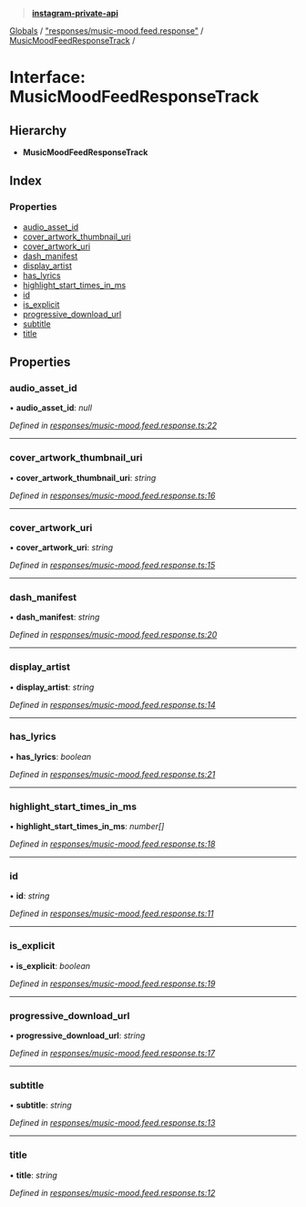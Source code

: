 > **[instagram-private-api](../README.md)**

[Globals](../README.md) / ["responses/music-mood.feed.response"](../modules/_responses_music_mood_feed_response_.md) / [MusicMoodFeedResponseTrack](_responses_music_mood_feed_response_.musicmoodfeedresponsetrack.md) /

# Interface: MusicMoodFeedResponseTrack

## Hierarchy

* **MusicMoodFeedResponseTrack**

## Index

### Properties

* [audio_asset_id](_responses_music_mood_feed_response_.musicmoodfeedresponsetrack.md#audio_asset_id)
* [cover_artwork_thumbnail_uri](_responses_music_mood_feed_response_.musicmoodfeedresponsetrack.md#cover_artwork_thumbnail_uri)
* [cover_artwork_uri](_responses_music_mood_feed_response_.musicmoodfeedresponsetrack.md#cover_artwork_uri)
* [dash_manifest](_responses_music_mood_feed_response_.musicmoodfeedresponsetrack.md#dash_manifest)
* [display_artist](_responses_music_mood_feed_response_.musicmoodfeedresponsetrack.md#display_artist)
* [has_lyrics](_responses_music_mood_feed_response_.musicmoodfeedresponsetrack.md#has_lyrics)
* [highlight_start_times_in_ms](_responses_music_mood_feed_response_.musicmoodfeedresponsetrack.md#highlight_start_times_in_ms)
* [id](_responses_music_mood_feed_response_.musicmoodfeedresponsetrack.md#id)
* [is_explicit](_responses_music_mood_feed_response_.musicmoodfeedresponsetrack.md#is_explicit)
* [progressive_download_url](_responses_music_mood_feed_response_.musicmoodfeedresponsetrack.md#progressive_download_url)
* [subtitle](_responses_music_mood_feed_response_.musicmoodfeedresponsetrack.md#subtitle)
* [title](_responses_music_mood_feed_response_.musicmoodfeedresponsetrack.md#title)

## Properties

###  audio_asset_id

• **audio_asset_id**: *null*

*Defined in [responses/music-mood.feed.response.ts:22](https://github.com/dilame/instagram-private-api/blob/173bc62/src/responses/music-mood.feed.response.ts#L22)*

___

###  cover_artwork_thumbnail_uri

• **cover_artwork_thumbnail_uri**: *string*

*Defined in [responses/music-mood.feed.response.ts:16](https://github.com/dilame/instagram-private-api/blob/173bc62/src/responses/music-mood.feed.response.ts#L16)*

___

###  cover_artwork_uri

• **cover_artwork_uri**: *string*

*Defined in [responses/music-mood.feed.response.ts:15](https://github.com/dilame/instagram-private-api/blob/173bc62/src/responses/music-mood.feed.response.ts#L15)*

___

###  dash_manifest

• **dash_manifest**: *string*

*Defined in [responses/music-mood.feed.response.ts:20](https://github.com/dilame/instagram-private-api/blob/173bc62/src/responses/music-mood.feed.response.ts#L20)*

___

###  display_artist

• **display_artist**: *string*

*Defined in [responses/music-mood.feed.response.ts:14](https://github.com/dilame/instagram-private-api/blob/173bc62/src/responses/music-mood.feed.response.ts#L14)*

___

###  has_lyrics

• **has_lyrics**: *boolean*

*Defined in [responses/music-mood.feed.response.ts:21](https://github.com/dilame/instagram-private-api/blob/173bc62/src/responses/music-mood.feed.response.ts#L21)*

___

###  highlight_start_times_in_ms

• **highlight_start_times_in_ms**: *number[]*

*Defined in [responses/music-mood.feed.response.ts:18](https://github.com/dilame/instagram-private-api/blob/173bc62/src/responses/music-mood.feed.response.ts#L18)*

___

###  id

• **id**: *string*

*Defined in [responses/music-mood.feed.response.ts:11](https://github.com/dilame/instagram-private-api/blob/173bc62/src/responses/music-mood.feed.response.ts#L11)*

___

###  is_explicit

• **is_explicit**: *boolean*

*Defined in [responses/music-mood.feed.response.ts:19](https://github.com/dilame/instagram-private-api/blob/173bc62/src/responses/music-mood.feed.response.ts#L19)*

___

###  progressive_download_url

• **progressive_download_url**: *string*

*Defined in [responses/music-mood.feed.response.ts:17](https://github.com/dilame/instagram-private-api/blob/173bc62/src/responses/music-mood.feed.response.ts#L17)*

___

###  subtitle

• **subtitle**: *string*

*Defined in [responses/music-mood.feed.response.ts:13](https://github.com/dilame/instagram-private-api/blob/173bc62/src/responses/music-mood.feed.response.ts#L13)*

___

###  title

• **title**: *string*

*Defined in [responses/music-mood.feed.response.ts:12](https://github.com/dilame/instagram-private-api/blob/173bc62/src/responses/music-mood.feed.response.ts#L12)*